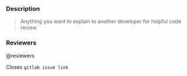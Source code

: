 ### Description
> Anything you want to explain to another developer for helpful code review.


### Reviewers

@reviewers

Closes `gitlab issue link`